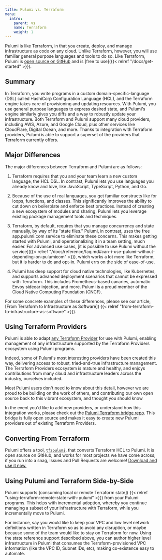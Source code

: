 ```yaml
---
title: Pulumi vs. Terraform
menu:
  intro:
    parent: vs
    name: Terraform
    weight: 1
---
```


Pulumi is like Terraform, in that you create, deploy, and manage infrastructure as code on any cloud. Unlike
Terraform, however, you will use familiar general purpose languages and tools to do so. Like Terraform, Pulumi is
[open source on GitHub](https://github.com/pulumi/pulumi) and is [free to use]({{< relref "/docs/get-started" >}}).

## Summary

In Terraform, you write programs in a custom domain-specific-language (DSL) called HashiCorp Configuration Language
(HCL), and the Terraform engine takes care of provisioning and updating resources. With Pulumi, you use general
purpose languages to express desired state, and Pulumi's engine similarly gives you diffs and a way to robustly update
your infrastructure. Both Terraform and Pulumi support many cloud providers, including AWS, Azure, and Google Cloud,
plus other services like CloudFlare, Digital Ocean, and more. Thanks to integration with Terraform providers, Pulumi
is able to support a superset of the providers that Terraform currently offers.

## Major Differences

The major differences between Terraform and Pulumi are as follows:

1. Terraform requires that you and your team learn a new custom language, the HCL DSL. In contrast, Pulumi lets you use
   languages you already know and love, like JavaScript, TypeScript, Python, and Go.

2. Because of the use of real languages, you get familiar constructs like for loops, functions, and classes. This
   significantly improves the ability to cut down on boilerplate and enforce best practices. Instead of creating
   a new ecosystem of modules and sharing, Pulumi lets you leverage existing package management tools and techniques.

3. Terraform, by default, requires that you manage concurrency and state manually, by way of its "state files." Pulumi,
   in contrast, uses the free app.pulumi.com service to eliminate these concerns. This makes getting started with
   Pulumi, and operationalizing it in a team setting, much easier. For advanced use cases, [it is possible to use
   Pulumi without the service]({{< relref "/docs/reference/faq.md#can-i-use-pulumi-without-depending-on-pulumicom" >}}),
   which works a lot more like Terraform, but it is harder to do and opt-in. Pulumi errs on the side of ease-of-use.

4. Pulumi has deep support for cloud native technologies, like Kubernetes, and supports advanced deployment
   scenarios that cannot be expressed with Terraform. This includes Prometheus-based canaries, automatic Envoy
   sidecar injection, and more. Pulumi is a proud member of the Cloud Native Computing Foundation (CNCF).

For some concrete examples of these differences, please see our article, [From Terraform to Infrastructure as Software](
{{< relref "from-terraform-to-infrastructure-as-software" >}}).

## Using Terraform Providers

Pulumi is able to adapt [any Terraform Provider](https://github.com/terraform-providers) for use with Pulumi, enabling
management of any infrastructure supported by the Terraform Providers ecosystem using Pulumi programs.

Indeed, some of Pulumi's most interesting providers have been created this way, delivering access to robust,
tried-and-true infrastructure management.  The Terraform Providers ecosystem is mature and healthy, and enjoys
contributions from many cloud and infrastructure leaders across the industry, ourselves included.

Most Pulumi users don't need to know about this detail, however we are proud to be building on the work of others,
and contributing our own open source back to this vibrant ecosystem, and thought you should know.

In the event you'd like to add new providers, or understand how this integration works, please check out the
[Pulumi Terraform bridge repo](https://github.com/pulumi/pulumi-terraform).  This bridge is fully open source and
makes it easy to create new Pulumi providers out of existing Terraform Providers.

## Converting From Terraform

Pulumi offers a tool, [`tf2pulumi`](https://github.com/pulumi/tf2pulumi), that converts Terraform HCL to Pulumi. It is
open source on GitHub, and works for most projects we have come across; if you run into a snag, Issues and Pull
Requests are welcome! [Download and use it now.](https://github.com/pulumi/tf2pulumi)

## Using Pulumi and Terraform Side-by-Side

Pulumi supports
[consuming local or remote Terraform state](
{{< relref "using-terraform-remote-state-with-pulumi" >}})
from your Pulumi programs. This helps with
incremental adoption, whereby you continue managing a subset of your infrastructure with Terraform, while you
incrementally move to Pulumi.

For instance, say you would like to keep your VPC and low level network definitions written in Terraform so as to
avoid any disruption, or maybe because some of the team would like to stay on Terraform for now. Using the
state reference support described above, you can author higher level infrastructure in Pulumi that consumes the
Terraform-provisioned VPC information (like the VPC ID, Subnet IDs, etc), making co-existence easy to automate.
